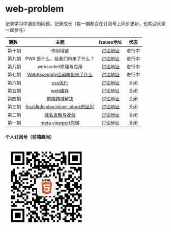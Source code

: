 # web-problem
记录学习中遇到的问题，记录成长（每一期都会在订阅号上同步更新，也欢迎大家一起参与）

| 期数   | 主题 | Issues地址 | 状态 |
| :-----: | :------: | :------: | :------: |
| 第十期 | 作用域链 | [讨论地址](https://github.com/mynane/web-problem/issues/10) | 进行中 |
| 第九期 | PWA 是什么、给我们带来了什么？ | [讨论地址](https://github.com/mynane/i-have-a-problem/issues/9) | 进行中 |
| 第八期 | websocket原理与应用 | [讨论地址](https://github.com/mynane/i-have-a-problem/issues/8) | 进行中 |
| 第七期 | [WebAssembly给前端带来了什么](./07.WebAssembly%E7%BB%99%E5%89%8D%E7%AB%AF%E5%B8%A6%E6%9D%A5%E4%BA%86%E4%BB%80%E4%B9%88.md) | [讨论地址](https://github.com/mynane/i-have-a-problem/issues/7) | 进行中 |
| 第六期 | [css优化](./06.css优化与盒子模型.md)| [讨论地址](https://github.com/mynane/i-have-a-problem/issues/6) | 关闭 |
| 第五期 | [web缓存](./05.web缓存.md) | [讨论地址](https://github.com/mynane/i-have-a-problem/issues/5) | 关闭 |
| 第四期 | [前端跨域解决](./04.前端跨域解决.md) | [讨论地址](https://github.com/mynane/i-have-a-problem/issues/4) | 关闭 |
| 第三期 | [float与display:inline-block的区别](./03.floath和inline-block的区别.md) | [讨论地址](https://github.com/mynane/i-have-a-problem/issues/3) | 关闭 |
| 第二期 | [域名发散与收敛](./02.域名发散与收敛.md) | [讨论地址](https://github.com/mynane/i-have-a-problem/issues/2) | 关闭 |
| 第一期 | [meta viewport原理](./01.meta%20viewport%E5%8E%9F%E7%90%86.md) | [讨论地址](https://github.com/mynane/i-have-a-problem/issues/1) | 关闭 |

#### 个人订阅号（前端趣闻）
![前端趣闻](./assets/qrcode.jpg)
